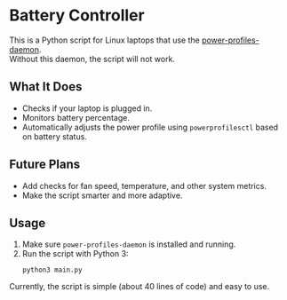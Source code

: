 # Battery Controller

This is a Python script for Linux laptops that use the [power-profiles-daemon](https://gitlab.freedesktop.org/upower/power-profiles-daemon).  
Without this daemon, the script will not work.

## What It Does

- Checks if your laptop is plugged in.
- Monitors battery percentage.
- Automatically adjusts the power profile using `powerprofilesctl` based on battery status.

## Future Plans

- Add checks for fan speed, temperature, and other system metrics.
- Make the script smarter and more adaptive.

## Usage

1. Make sure `power-profiles-daemon` is installed and running.
2. Run the script with Python 3:
   ```
   python3 main.py
   ```

Currently, the script is simple (about 40 lines of code) and easy to use.
